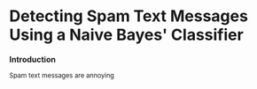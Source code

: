 # Detecting Spam Text Messages Using a Naive Bayes' Classifier

**Introduction**

<sub> Spam text messages are annoying  
